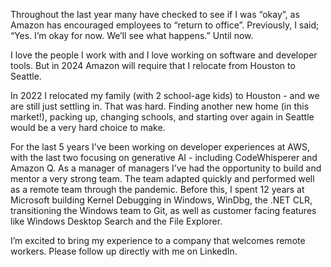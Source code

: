 Throughout the last year many have checked to see if I was “okay”, as Amazon has encouraged employees to “return to office”.  Previously, I said; “Yes. I’m okay for now. We’ll see what happens.” Until now.

I love the people I work with and I love working on software and developer tools. But in 2024 Amazon will require that I relocate from Houston to Seattle.

In 2022 I relocated my family (with 2 school-age kids) to Houston -  and we are still just settling in. That was hard. Finding another new home (in this market!), packing up, changing schools, and starting over again in Seattle would be a very hard choice to make.

For the last 5 years I’ve been working on developer experiences at AWS, with the last two focusing on generative AI - including CodeWhisperer and Amazon Q. As a manager of managers I’ve had the opportunity to build and mentor a very strong team. The team adapted quickly and performed well as a remote team through the pandemic. Before this, I spent 12 years at Microsoft building Kernel Debugging in Windows, WinDbg, the .NET CLR, transitioning the Windows team to Git, as well as customer facing features like Windows Desktop Search and the File Explorer.

I’m excited to bring my experience to a company that welcomes remote workers. Please follow up directly with me on LinkedIn.
